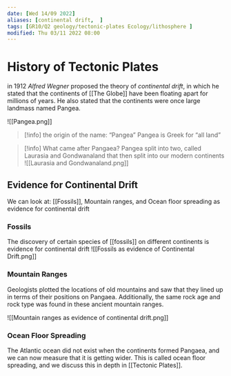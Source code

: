 ```yaml
---
date: [Wed 14/09 2022]
aliases: [continental drift,  ]
tags: [GR10/Q2 geology/tectonic-plates Ecology/lithosphere ]
modified: Thu 03/11 2022 08:00
---
```

# History of Tectonic Plates
in 1912 *Alfred Wegner* proposed the theory of *continental drift*, in which he stated that the continents of [[The Globe]] have been floating apart for millions of years. He also stated that the continents were once large landmass named Pangea. 

![[Pangea.png]]
> [!info] the origin of the name: “Pangea”
> Pangea is Greek for “all land”

> [!info] What came after Pangaea?
> Pangea split into two, called Laurasia and Gondwanaland that then split into our modern continents
> ![[Laurasia and Gondwanaland.png]]

## Evidence for Continental Drift
We can look at: [[Fossils]], Mountain ranges, and Ocean floor spreading as evidence for continental drift
### Fossils
The discovery of certain species of [[fossils]] on different continents is evidence for continental drift
![[Fossils as evidence of Continental Drift.png]]
### Mountain Ranges
Geologists plotted the locations of old mountains and saw that they lined up in terms of their positions on Pangaea. Additionally, the same rock age and rock type was found in these ancient mountain ranges. 

![[Mountain ranges as evidence of continental drift.png]]

### Ocean Floor Spreading
The Atlantic ocean did not exist when the continents formed Pangaea, and we can now measure that it is getting wider. This is called ocean floor spreading, and we discuss this in depth in [[Tectonic Plates]]. 
